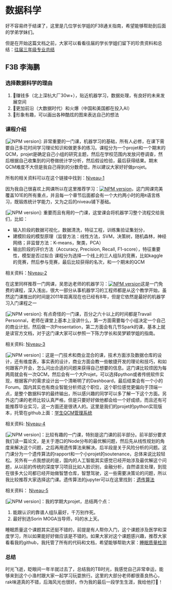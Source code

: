 # 数据科学
好不容易终于结课了，这里是几位学长学姐的F3B通关指南，希望能够帮助到后面的学弟学妹们。

但是在开始这篇文档之前，大家可以看看往届的学长学姐们留下的珍贵资料和总结：[往届三年级专业总结](3A专业总结.pdf)

## F3B 李海鹏
### 选择数据科学的理由
1. 🎁赚钱多（北上深杭大厂30w+），贴近机器学习，数据处理，有良好的未来发展空间
2. 💪更加前沿（大数据时代）和火爆（中国和美国都在投入AI）
3. 🌈形象有趣，可以画出各种酷炫的图来表达自己的想法
### 课程介绍
[![NPM version](https://img.shields.io/badge/Niveau--1-%E7%BB%9F%E8%AE%A1%E5%AD%A6-red.svg)]: 非常重要的一门课，机器学习的基础，所有人必修，在课下需要自己多花时间学习理论知识和做更多的练习。课程分为一个projet和一个期末的QCM，projet是确定自己小组的研究主题，然后在学校范围内发放问卷调查，然后根据自己收集到的问卷做统计学分析，然后假设检验，最后获得结果。期末QCM难度不大但是我自己得到的分数奇低，所以建议大家好好做projet。

所有的相关资料可以在这个链接中找到：[Niveau-1](https://drive.google.com/drive/folders/1XSCo7Fqw8HM3oKVUPqPCtO3di1MLwh82?usp=sharing)

因为我自己很喜欢上网课所以在这里推荐学习：[![NPM version](https://img.shields.io/badge/cousera-Statistic%20with%20R-blue.svg)](https://www.coursera.org/specializations/statistics)，这门网课完美覆盖101E的所有重点，并且每一个章节后面都会有一个大约两小时的用`R`语言练习，既锻炼统计学能力，又为之后的niveau铺下基础。

[![NPM version](https://img.shields.io/badge/Niveau--2-%E6%95%B0%E6%8D%AE%E6%8C%96%E6%8E%98-red.svg)]: 重要而且有用的一门课，这堂课会将机器学习整个流程交给我们，比如：
* 输入阶段的数据可视化，数据清洗，特征工程，训练集验证集划分，
* 建模阶段的模型原理（监督方法：线性方法，SVM，决策树，随机森林，神经网络；非监督方法：K-means，聚类，PCA）
* 输出阶段的评价方法（Accuracy, Precision, Recall, F1-score），特征重要性，模型是否过拟合
课程分为选择一个线上的三人组队的竞赛，比如kaggle的竞赛，然后参与竞赛，最后比较获得的名次，和一个期末的QCM

相关资料：[Niveau-2](https://drive.google.com/drive/folders/17Of3oGdUtwQmFVtCt57XnwvEOfg42kBW?usp=sharing)

在这里同样推荐一门网课，吴恩达老师的机器学习：[![NPM version](https://img.shields.io/badge/cousera-Machine%20Learning-blue.svg)](https://www.coursera.org/learn/machine-learning)这是一门免费的课程，深入浅出，很大一部分从事机器学习的工程师都是从这个教学开始，虽然这门课推出的时间是2011年距离现在也已经有8年，但是它依然是最好的机器学习入门课程之一

[![NPM version](https://img.shields.io/badge/Niveau--3-%E5%A4%A7%E6%95%B0%E6%8D%AE-red.svg)]: 有点奇怪的一门课，百分之六十以上的时间都是Travail Personnal，老师在课堂上基本上没讲什么，第一方面需要每个小组决定一个自己的商业计划，然后做一次Presentation，第二方面会有几节Spark的课，基本上就是读官方文档，对于这门课大家可以参照一下陈力学长和吴梦颖学姐的指南。

相关资料: [Niveau-3](https://drive.google.com/drive/folders/1mrgyilV59J2i14oqaNWg-pPStsTDJ-7F?usp=sharing)

[![NPM version](https://img.shields.io/badge/Niveau--4-%E5%95%86%E4%B8%9A%E6%99%BA%E8%83%BD-red.svg)]：这是一门技术和商业混合的课，技术方面涉及数据仓库的设计，还有维度表，事实表的设计，商业方面会教一些敏捷开发的理论和技巧，和如何跟客户开会，怎么问出合适的问题来获得自己想要的信息。这门课比较烦因为每两周就会有一次QCM，然后会有一个大Projet，可以选择python或者传统软件实现，根据客户的需求设计出一个清晰明了的Dashboard，最后结束会有一个小的Forum。国内其实也有商业智能分析师这个职位，这个职位感觉更偏向于顶端一点，是整个数据科学的最终输出，所以感兴趣的同学可以多了解一下这个方面。另外这门课的老师比较认真严格，但是只要好好做他都会给一个好成绩，而且还有可能推荐毕业实习，这一方面还是很诱人的。这里是我们的projet的python实现版本，托管在github上面：[学生QCM管理系统](https://github.com/lhaippp/Dash_Student_Management_System)

相关资料: [Niveau-4](https://drive.google.com/drive/folders/1t6C7JNm7kYCtt32WVwNzLvujkKIexjEg?usp=sharing)

[![NPM version](https://img.shields.io/badge/Niveau--5-%E5%86%B3%E7%AD%96%E8%AE%BA-red.svg)]：比较有趣的一门课，特别是这门课的前半部分。前半部分要求我们读一篇论文，是关于港口的Node分布的最优解问题，然后先从线性规划的角度来解决这个问题，之后再用遗传算法来解决。后半段是关于风险分析的问题。这门课分为一个遗传算法的rapport和一个小projet的soutenance，总体来说比较轻松。另外有一点我想说的是，国内的人工智能其实感觉已经开始涉及最优解这个问题，从以前的传统的深度学习项目比如人脸识别，金融分析，自然语言处理，到现在很多大公司都已经开始做智慧仓库，智慧驾驶，这一些需要决策论的问题，所以我比较推荐大家选择这门课。遗传算法的jupyter可以在这里找到：[遗传算法](GA-Hub-Distribution.ipynb)

相关资料： [Niveau-5](https://drive.google.com/drive/folders/1shh2g__ZFqqgOS8UBqW8o4MSxm5fnOdx?usp=sharing)

[![NPM version](https://img.shields.io/badge/ProjetISA-SleepQuality-blue.svg)]：我的学期大projet，总结两个点：
1. 能跟认识的靠谱人组队最好，千万别作死。
2. 最好别选Sorin MOGA当导师，吗的水上天。

睡眠质量这个课题其实还挺不错的，前提是有人帮你入门，这个课题涉及医学和深度学习，所以如果能好好做应该是不错的。如果大家对这个课题感兴趣，推荐大家看看我的github，我托管了所有的代码和文档，希望能够帮助大家：[睡眠质量检测](https://github.com/lhaippp/Measuring-Sleep-Quality)

### 总结
时光飞逝，眨眼间一年半就过去了，总结我的TB时光，我感觉自己非常幸运，能够来到这个小渔村跟大家一起学习玩耍旅行。这里的大部分老师都很善良热心，rak味道真的不错，后海风光也很好。作为我的最后一段学生生涯，我给他打💯！

